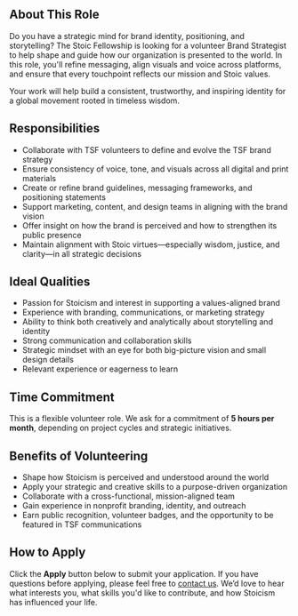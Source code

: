 ## About This Role

Do you have a strategic mind for brand identity, positioning, and storytelling? The Stoic Fellowship is looking for a volunteer Brand Strategist to help shape and guide how our organization is presented to the world. In this role, you'll refine messaging, align visuals and voice across platforms, and ensure that every touchpoint reflects our mission and Stoic values.

Your work will help build a consistent, trustworthy, and inspiring identity for a global movement rooted in timeless wisdom.

## Responsibilities

- Collaborate with TSF volunteers to define and evolve the TSF brand strategy
- Ensure consistency of voice, tone, and visuals across all digital and print materials
- Create or refine brand guidelines, messaging frameworks, and positioning statements
- Support marketing, content, and design teams in aligning with the brand vision
- Offer insight on how the brand is perceived and how to strengthen its public presence
- Maintain alignment with Stoic virtues—especially wisdom, justice, and clarity—in all strategic decisions

## Ideal Qualities

- Passion for Stoicism and interest in supporting a values-aligned brand
- Experience with branding, communications, or marketing strategy
- Ability to think both creatively and analytically about storytelling and identity
- Strong communication and collaboration skills
- Strategic mindset with an eye for both big-picture vision and small design details
- Relevant experience or eagerness to learn

## Time Commitment

This is a flexible volunteer role. We ask for a commitment of **5 hours per month**, depending on project cycles and strategic initiatives.

## Benefits of Volunteering

- Shape how Stoicism is perceived and understood around the world
- Apply your strategic and creative skills to a purpose-driven organization
- Collaborate with a cross-functional, mission-aligned team
- Gain experience in nonprofit branding, identity, and outreach
- Earn public recognition, volunteer badges, and the opportunity to be featured in TSF communications

## How to Apply

Click the **Apply** button below to submit your application. If you have questions before applying, please feel free to [contact us](https://stoicfellowship.com/contact). We’d love to hear what interests you, what skills you'd like to contribute, and how Stoicism has influenced your life.
